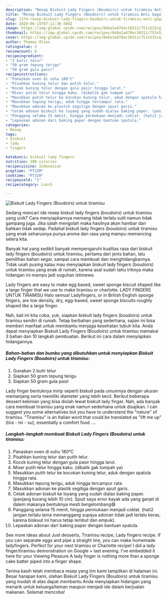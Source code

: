 ```yaml
---
description: "Resep Biskuit Lady Fingers (Boudoirs) untuk tiramisu Anti Gagal"
title: "Resep Biskuit Lady Fingers (Boudoirs) untuk tiramisu Anti Gagal"
slug: 1374-resep-biskuit-lady-fingers-boudoirs-untuk-tiramisu-anti-gagal
date: 2020-06-15T07:12:30.584Z
image: https://img-global.cpcdn.com/recipes/8eba1a470ac10311/751x532cq70/biskuit-lady-fingers-boudoirs-untuk-tiramisu-foto-resep-utama.jpg
thumbnail: https://img-global.cpcdn.com/recipes/8eba1a470ac10311/751x532cq70/biskuit-lady-fingers-boudoirs-untuk-tiramisu-foto-resep-utama.jpg
cover: https://img-global.cpcdn.com/recipes/8eba1a470ac10311/751x532cq70/biskuit-lady-fingers-boudoirs-untuk-tiramisu-foto-resep-utama.jpg
author: Thomas Olson
ratingvalue: 3
reviewcount: 8
recipeingredient:
- "2 butir telur"
- "50 gram tepung terigu"
- "50 gram gula pasir"
recipeinstructions:
- "Panaskan oven di suhu 180°C"
- "Pisahkan kuning telur dan putih telur."
- "Kocok kuning telur dengan gula pasir hingga larut."
- "Mixer putih telur hingga kaku. (dibalik gak tumpah ya)"
- "Masukkan putih telur ke kocokan kuning telur, aduk dengan spatula hingga rata."
- "Masukkan tepung terigu, aduk hingga tercampur rata."
- "Masukkan adonan ke plastik segitiga dengan spuit garis."
- "Cetak adonan biskuit ke loyang yang sudah dialas baking paper. (panjang kurang lebih 10 cm). Spuit saya error kayak ada yang ganjel di dalem makanya bentuknya mesti bergelombang😅"
- "Panggang selama 15 menit, hingga permukaan menjadi coklat. (hati2 jangan terlalu lama memanggang supaya adonan tidak jadi terlalu keras, karena biskuut ini harus tetap lembut dan empuk)."
- "Lepaskan adonan dari baking paper dengan bantuan spatula."
categories:
- Resep
tags:
- biskuit
- lady
- fingers

katakunci: biskuit lady fingers 
nutrition: 288 calories
recipecuisine: Indonesian
preptime: "PT15M"
cooktime: "PT31M"
recipeyield: "1"
recipecategory: Lunch

---
```



![Biskuit Lady Fingers (Boudoirs) untuk tiramisu](https://img-global.cpcdn.com/recipes/8eba1a470ac10311/751x532cq70/biskuit-lady-fingers-boudoirs-untuk-tiramisu-foto-resep-utama.jpg)

Sedang mencari ide resep biskuit lady fingers (boudoirs) untuk tiramisu yang unik? Cara menyiapkannya memang tidak terlalu sulit namun tidak gampang juga. Jika salah mengolah maka hasilnya akan hambar dan bahkan tidak sedap. Padahal biskuit lady fingers (boudoirs) untuk tiramisu yang enak seharusnya punya aroma dan rasa yang mampu memancing selera kita.

Banyak hal yang sedikit banyak mempengaruhi kualitas rasa dari biskuit lady fingers (boudoirs) untuk tiramisu, pertama dari jenis bahan, lalu pemilihan bahan segar, sampai cara membuat dan menghidangkannya. Tidak usah pusing kalau mau menyiapkan biskuit lady fingers (boudoirs) untuk tiramisu yang enak di rumah, karena asal sudah tahu triknya maka hidangan ini mampu jadi suguhan istimewa.

Lady fingers are easy to make egg based, sweet sponge biscuit shaped like a large finger that we use to make tiramisu or charlotte. LADY FINGERS UNTUK TIRAMISU Halo semua! Ladyfingers, or in British English sponge fingers, are low density, dry, egg-based, sweet sponge biscuits roughly shaped like a large finger.


Nah, kali ini kita coba, yuk, siapkan biskuit lady fingers (boudoirs) untuk tiramisu sendiri di rumah. Tetap berbahan yang sederhana, sajian ini bisa memberi manfaat untuk membantu menjaga kesehatan tubuh kita. Anda dapat menyiapkan Biskuit Lady Fingers (Boudoirs) untuk tiramisu memakai 3 bahan dan 10 langkah pembuatan. Berikut ini cara dalam menyiapkan hidangannya.

<!--inarticleads1-->

##### Bahan-bahan dan bumbu yang dibutuhkan untuk menyiapkan Biskuit Lady Fingers (Boudoirs) untuk tiramisu:

1. Gunakan 2 butir telur
1. Siapkan 50 gram tepung terigu
1. Siapkan 50 gram gula pasir


Lady finger bentuknya mirip seperti biskuit pada umumnya dengan ukuran memanjang serta memiliki diameter yang lebih kecil. Berikut beberapa dessert kekinian yang bisa diolah lewat biskuit lady finger. Nah, ada banyak cara membuat tiramisu yang enak namun sederhana untuk disajikan. I can suggest you some alternatives but you have to understand the &#34;nature&#34; of tiramisu. &#34;Tiramisu&#34; is an Italian word that could be translated as &#34;lift me up&#34; (tira - mi - su), essentially a comfort food …. 

<!--inarticleads2-->

##### Langkah-langkah membuat Biskuit Lady Fingers (Boudoirs) untuk tiramisu:

1. Panaskan oven di suhu 180°C
1. Pisahkan kuning telur dan putih telur.
1. Kocok kuning telur dengan gula pasir hingga larut.
1. Mixer putih telur hingga kaku. (dibalik gak tumpah ya)
1. Masukkan putih telur ke kocokan kuning telur, aduk dengan spatula hingga rata.
1. Masukkan tepung terigu, aduk hingga tercampur rata.
1. Masukkan adonan ke plastik segitiga dengan spuit garis.
1. Cetak adonan biskuit ke loyang yang sudah dialas baking paper. (panjang kurang lebih 10 cm). Spuit saya error kayak ada yang ganjel di dalem makanya bentuknya mesti bergelombang😅
1. Panggang selama 15 menit, hingga permukaan menjadi coklat. (hati2 jangan terlalu lama memanggang supaya adonan tidak jadi terlalu keras, karena biskuut ini harus tetap lembut dan empuk).
1. Lepaskan adonan dari baking paper dengan bantuan spatula.


See more ideas about Just desserts, Tiramisu recipe, Lady fingers recipe. If you can separate eggs and pipe a straight line, you can make homemade ladyfingers. Perfect for your next tiramisu or Charlotte recipe! I did a lady finger/tiramisu demonstration on Google + last evening. I&#39;ve embedded it here for your Viewing Pleasure A lady finger is nothing more than a sponge cake batter piped into a finger shape. 

Terima kasih telah membaca resep yang tim kami tampilkan di halaman ini. Besar harapan kami, olahan Biskuit Lady Fingers (Boudoirs) untuk tiramisu yang mudah di atas dapat membantu Anda menyiapkan hidangan yang menarik untuk keluarga/teman maupun menjadi ide dalam berjualan makanan. Selamat mencoba!
